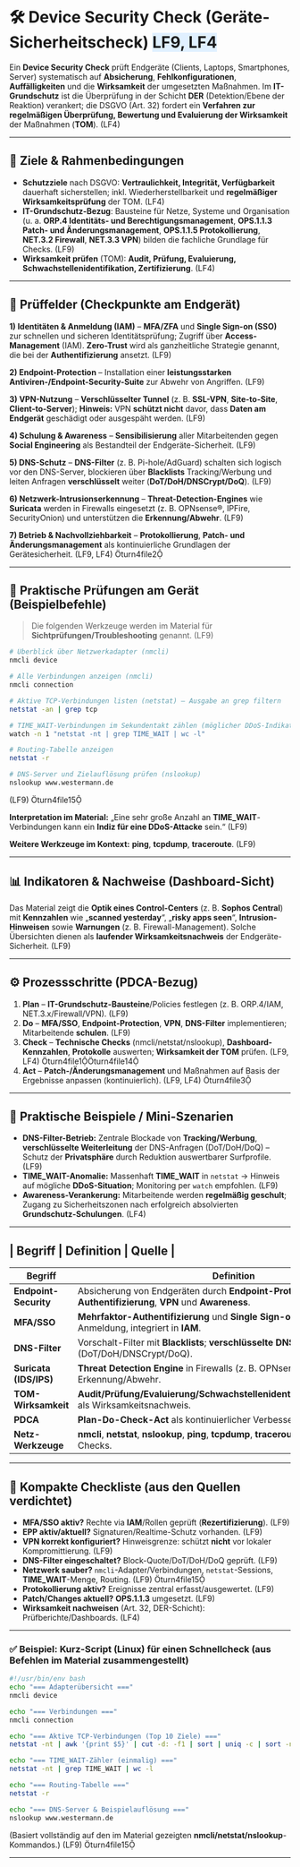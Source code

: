 # 🛠️ Device Security Check (Geräte-Sicherheitscheck) <span style="background:#e0f0ff;">LF9, LF4</span>

Ein **Device Security Check** prüft Endgeräte (Clients, Laptops, Smartphones, Server) systematisch auf **Absicherung**, **Fehlkonfigurationen**, **Auffälligkeiten** und die **Wirksamkeit** der umgesetzten Maßnahmen. Im **IT-Grundschutz** ist die Überprüfung in der Schicht **DER** (Detektion/Ebene der Reaktion) verankert; die DSGVO (Art. 32) fordert ein **Verfahren zur regelmäßigen Überprüfung, Bewertung und Evaluierung der Wirksamkeit** der Maßnahmen (**TOM**). (LF4) 

---

## 🎯 Ziele & Rahmenbedingungen

* **Schutzziele** nach DSGVO: **Vertraulichkeit, Integrität, Verfügbarkeit** dauerhaft sicherstellen; inkl. Wiederherstellbarkeit und **regelmäßiger Wirksamkeitsprüfung** der TOM. (LF4) 
* **IT-Grundschutz-Bezug**: Bausteine für Netze, Systeme und Organisation (u. a. **ORP.4 Identitäts- und Berechtigungsmanagement**, **OPS.1.1.3 Patch- und Änderungsmanagement**, **OPS.1.1.5 Protokollierung**, **NET.3.2 Firewall**, **NET.3.3 VPN**) bilden die fachliche Grundlage für Checks. (LF9) 
* **Wirksamkeit prüfen** (TOM): **Audit, Prüfung, Evaluierung, Schwachstellenidentifikation, Zertifizierung**. (LF4) 

---

## 🔎 Prüffelder (Checkpunkte am Endgerät)

**1) Identitäten & Anmeldung (IAM)** – **MFA/ZFA** und **Single Sign-on (SSO)** zur schnellen und sicheren Identitätsprüfung; Zugriff über **Access-Management** (IAM). **Zero-Trust** wird als ganzheitliche Strategie genannt, die bei der **Authentifizierung** ansetzt. (LF9) 

**2) Endpoint-Protection** – Installation einer **leistungsstarken Antiviren-/Endpoint-Security-Suite** zur Abwehr von Angriffen. (LF9) 

**3) VPN-Nutzung** – **Verschlüsselter Tunnel** (z. B. **SSL-VPN**, **Site-to-Site**, **Client-to-Server**); **Hinweis:** VPN **schützt nicht** davor, dass **Daten am Endgerät** geschädigt oder ausgespäht werden. (LF9) 

**4) Schulung & Awareness** – **Sensibilisierung** aller Mitarbeitenden gegen **Social Engineering** als Bestandteil der Endgeräte-Sicherheit. (LF9) 

**5) DNS-Schutz** – **DNS-Filter** (z. B. Pi-hole/AdGuard) schalten sich logisch vor den DNS-Server, blockieren über **Blacklists** Tracking/Werbung und leiten Anfragen **verschlüsselt** weiter (**DoT/DoH/DNSCrypt/DoQ**). (LF9) 

**6) Netzwerk-Intrusionserkennung** – **Threat-Detection-Engines** wie **Suricata** werden in Firewalls eingesetzt (z. B. OPNsense®, IPFire, SecurityOnion) und unterstützen die **Erkennung/Abwehr**. (LF9) 

**7) Betrieb & Nachvollziehbarkeit** – **Protokollierung**, **Patch- und Änderungsmanagement** als kontinuierliche Grundlagen der Gerätesicherheit. (LF9, LF4) turn4file2

---

## 🧪 Praktische Prüfungen am Gerät (Beispielbefehle)

> Die folgenden Werkzeuge werden im Material für **Sichtprüfungen/Troubleshooting** genannt. (LF9) 

```bash
# Überblick über Netzwerkadapter (nmcli)
nmcli device

# Alle Verbindungen anzeigen (nmcli)
nmcli connection

# Aktive TCP-Verbindungen listen (netstat) – Ausgabe an grep filtern
netstat -an | grep tcp

# TIME_WAIT-Verbindungen im Sekundentakt zählen (möglicher DDoS-Indikator bei sehr hoher Zahl)
watch -n 1 "netstat -nt | grep TIME_WAIT | wc -l"

# Routing-Tabelle anzeigen
netstat -r

# DNS-Server und Zielauflösung prüfen (nslookup)
nslookup www.westermann.de
```

(LF9) turn4file15

**Interpretation im Material:** „Eine sehr große Anzahl an **TIME_WAIT**-Verbindungen kann ein **Indiz für eine DDoS-Attacke** sein.“ (LF9) 

**Weitere Werkzeuge im Kontext:** **ping**, **tcpdump**, **traceroute**. (LF9) 

---

## 📊 Indikatoren & Nachweise (Dashboard-Sicht)

Das Material zeigt die **Optik eines Control-Centers** (z. B. **Sophos Central**) mit **Kennzahlen** wie „**scanned yesterday**“, „**risky apps seen**“, **Intrusion-Hinweisen** sowie **Warnungen** (z. B. Firewall-Management). Solche Übersichten dienen als **laufender Wirksamkeitsnachweis** der Endgeräte-Sicherheit. (LF9) 

---

## ⚙️ Prozessschritte (PDCA-Bezug)

1. **Plan** – **IT-Grundschutz-Bausteine**/Policies festlegen (z. B. ORP.4/IAM, NET.3.x/Firewall/VPN). (LF9) 
2. **Do** – **MFA/SSO**, **Endpoint-Protection**, **VPN**, **DNS-Filter** implementieren; Mitarbeitende **schulen**. (LF9) 
3. **Check** – **Technische Checks** (nmcli/netstat/nslookup), **Dashboard-Kennzahlen**, **Protokolle** auswerten; **Wirksamkeit der TOM** prüfen. (LF9, LF4) turn4file1turn4file14
4. **Act** – **Patch-/Änderungsmanagement** und Maßnahmen auf Basis der Ergebnisse anpassen (kontinuierlich). (LF9, LF4) turn4file3

---

## 🧩 Praktische Beispiele / Mini-Szenarien

* **DNS-Filter-Betrieb:** Zentrale Blockade von **Tracking/Werbung**, **verschlüsselte Weiterleitung** der DNS-Anfragen (DoT/DoH/DoQ) – Schutz der **Privatsphäre** durch Reduktion auswertbarer Surfprofile. (LF9) 
* **TIME_WAIT-Anomalie:** Massenhaft **TIME_WAIT** in `netstat` → Hinweis auf mögliche **DDoS-Situation**; Monitoring per `watch` empfohlen. (LF9) 
* **Awareness-Verankerung:** Mitarbeitende werden **regelmäßig geschult**; Zugang zu Sicherheitszonen nach erfolgreich absolvierten **Grundschutz-Schulungen**. (LF4) 

---

## | Begriff | Definition | Quelle |

| Begriff                | Definition                                                                                                                | Quelle              |
| ---------------------- | ------------------------------------------------------------------------------------------------------------------------- | ------------------- |
| **Endpoint-Security**  | Absicherung von Endgeräten durch **Endpoint-Protection-Suite**, **sichere Authentifizierung**, **VPN** und **Awareness**. | (LF9)               |
| **MFA/SSO**            | **Mehrfaktor-Authentifizierung** und **Single Sign-on** zur Stärkung der Anmeldung, integriert in **IAM**.                | (LF9)               |
| **DNS-Filter**         | Vorschalt-Filter mit **Blacklists**; **verschlüsselte DNS-Weiterleitung** (DoT/DoH/DNSCrypt/DoQ).                         | (LF9)               |
| **Suricata (IDS/IPS)** | **Threat Detection Engine** in Firewalls (z. B. OPNsense®/IPFire) zur Erkennung/Abwehr.                                   | (LF9)               |
| **TOM-Wirksamkeit**    | **Audit/Prüfung/Evaluierung/Schwachstellenidentifikation/Zertifizierung** als Wirksamkeitsnachweis.                       | (LF4)               |
| **PDCA**               | **Plan-Do-Check-Act** als kontinuierlicher Verbesserungsprozess im ISMS.                                                  | (LF4)               |
| **Netz-Werkzeuge**     | **nmcli**, **netstat**, **nslookup**, **ping**, **tcpdump**, **traceroute** für technische Checks.                        | (LF9) turn4file15 |

---

## 🧷 Kompakte Checkliste (aus den Quellen verdichtet)

* **MFA/SSO aktiv?** Rechte via **IAM**/Rollen geprüft (**Rezertifizierung**). (LF9) 
* **EPP aktiv/aktuell?** Signaturen/Realtime-Schutz vorhanden. (LF9) 
* **VPN korrekt konfiguriert?** Hinweisgrenze: schützt **nicht** vor lokaler Kompromittierung. (LF9) 
* **DNS-Filter eingeschaltet?** Block-Quote/DoT/DoH/DoQ geprüft. (LF9) 
* **Netzwerk sauber?** `nmcli`-Adapter/Verbindungen, `netstat`-Sessions, **TIME_WAIT**-Menge, Routing. (LF9) turn4file15
* **Protokollierung aktiv?** Ereignisse zentral erfasst/ausgewertet. (LF9) 
* **Patch/Changes aktuell?** **OPS.1.1.3** umgesetzt. (LF9) 
* **Wirksamkeit nachweisen** (Art. 32, DER-Schicht): Prüfberichte/Dashboards. (LF4) 

---

### ✅ Beispiel: Kurz-Script (Linux) für einen Schnellcheck (aus Befehlen im Material zusammengestellt)

```bash
#!/usr/bin/env bash
echo "=== Adapterübersicht ==="
nmcli device

echo "=== Verbindungen ==="
nmcli connection

echo "=== Aktive TCP-Verbindungen (Top 10 Ziele) ==="
netstat -nt | awk '{print $5}' | cut -d: -f1 | sort | uniq -c | sort -nr | head

echo "=== TIME_WAIT-Zähler (einmalig) ==="
netstat -nt | grep TIME_WAIT | wc -l

echo "=== Routing-Tabelle ==="
netstat -r

echo "=== DNS-Server & Beispielauflösung ==="
nslookup www.westermann.de
```

(Basiert vollständig auf den im Material gezeigten **nmcli/netstat/nslookup**-Kommandos.) (LF9) turn4file15

---

